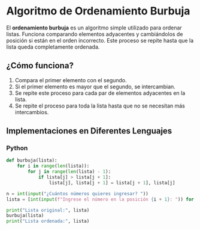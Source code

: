 # Algoritmo de Ordenamiento Burbuja

El **ordenamiento burbuja** es un algoritmo simple utilizado para ordenar listas. Funciona comparando elementos adyacentes y cambiándolos de posición si están en el orden incorrecto. Este proceso se repite hasta que la lista queda completamente ordenada.

## ¿Cómo funciona?

1. Compara el primer elemento con el segundo.
2. Si el primer elemento es mayor que el segundo, se intercambian.
3. Se repite este proceso para cada par de elementos adyacentes en la lista.
4. Se repite el proceso para toda la lista hasta que no se necesitan más intercambios.

## Implementaciones en Diferentes Lenguajes

### Python

```python
def burbuja(lista):
    for i in range(len(lista)):
        for j in range(len(lista) - 1):
            if lista[j] > lista[j + 1]:
                lista[j], lista[j + 1] = lista[j + 1], lista[j]

n = int(input("¿Cuántos números quieres ingresar? "))
lista = [int(input(f"Ingrese el número en la posición {i + 1}: ")) for i in range(n)]

print("Lista original:", lista)
burbuja(lista)
print("Lista ordenada:", lista)

